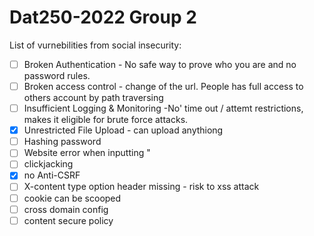# Dat250-2022 Group 2

List of vurnebilities from social insecurity:

- [ ]	Broken Authentication - No safe way to prove who you are and no password rules. 
- [ ]	Broken access control - change of the url. People has full access to others account by path traversing
- [ ]	Insufficient Logging & Monitoring -No' time out / attemt restrictions, makes it eligible for brute force attacks. 
- [x]	Unrestricted File Upload - can upload anythiong
- [ ]	Hashing password
- [ ]	Website error when inputting "
- [ ]	clickjacking
- [x]	no Anti-CSRF
- [ ]	X-content type option header missing  - risk to xss attack
- [ ]	cookie can be scooped
- [ ]	cross domain config
- [ ]	content secure policy
